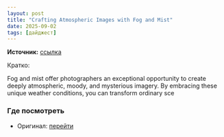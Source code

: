 ```yaml
---
layout: post
title: "Crafting Atmospheric Images with Fog and Mist"
date: 2025-09-02
tags: [дайджест]
---
```


**Источник:** [ссылка](https://iso.500px.com/crafting-atmospheric-images-with-fog-and-mist/)

Кратко: <p>Fog and mist offer photographers an exceptional opportunity to create deeply atmospheric, moody, and mysterious imagery. By embracing these unique weather conditions, you can transform ordinary sce

### Где посмотреть
- Оригинал: [перейти]({link})
